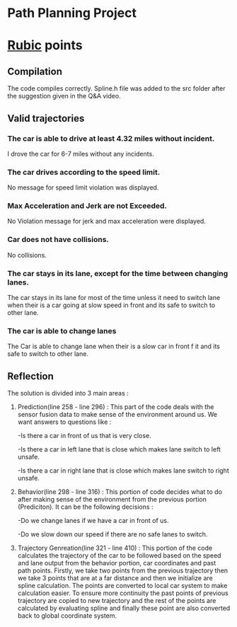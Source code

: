 # Path Planning Project
# [Rubic](https://review.udacity.com/#!/rubrics/1020/view) points

## Compilation
The code compiles correctly. Spline.h file was added to the src folder after the suggestion given in the Q&A video.

## Valid trajectories

### The car is able to drive at least 4.32 miles without incident.
I drove the car for 6-7 miles without any incidents.

### The car drives according to the speed limit.
No message for speed limit violation was displayed.

### Max Acceleration and Jerk are not Exceeded.
No Violation message for jerk and max acceleration were displayed.

### Car does not have collisions.
No collisions.

### The car stays in its lane, except for the time between changing lanes.
The car stays in its lane for most of the time unless it need to switch lane when their is a car going at slow speed in front and its safe to switch to other lane.

### The car is able to change lanes
The Car is able to change lane when their is a slow car in front f it and its safe to switch to other lane.

## Reflection

The solution is divided into 3 main areas :

1. Prediction(line 258 - line 296) : This part of the code deals with the sensor fusion data to make sense of the environment around us. We want answers to questions like :

    -Is there a car in front of us that is very close.

    -Is there a car in left lane that is close which makes lane switch to left unsafe.

    -Is there a car in right lane that is close which makes lane switch to right unsafe.

2. Behavior(line 298 - line 316) : 
This portion of code decides what to do after making sense of the environment from the previous portion (Prediciton). It can be the following decisions :

    -Do we change lanes if we have a car in front of us.

    -Do we slow down our speed if there are no safe lanes to switch.

3. Trajectory Genreation(line 321 - line 410) :
This portion of the code calculates the trajectory of the car to be followed based on the speed and lane output from the behavior portion, car coordinates and past path points.
Firstly, we take two points from the previous trajectory then we take 3 points that are at a far distance and then we initialize are spline calculation. The points are converted to local car system to make calculation easier.
To ensure more continuity the past points of previous trajectory are copied to new trajectory and the rest of the points are calculated by evaluating spline and finally these point are also converted back to global coordinate system.

